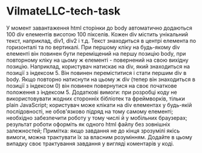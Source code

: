 # VilmateLLC-tech-task

У момент завантаження html сторінки до body автоматично додаються 100 div елементів висотою 100 пікселів. Кожен div містить унікальний текст, наприклад, div1, div2 і т.д. Текст знаходиться в центрі елемента по горизонталі та по вертикалі. При першому кліку на будь-якому div елементі він повинен бути переміщений на першу позицію body, при повторному кліку на цьому ж елементі - повернений на свою вихідну позицію. Наприклад, користувач натискає на div, який знаходиться на позиції з індексом 5. Він повинен переміститися і стати першим div в body. Якщо повторно натиснути на цьому ж div (тепер він знаходиться в позиції з індексом 0) він повинен повернутися на своє початкове положення з індексом 5. Додаткові вимоги: при розробці коду не використовувати жодних сторонніх бібліотек та фреймворків, тільки plain JavaScript; користувач може клікати на div елементах у будь-якій послідовності, не обов'язково підряд на тому самому елементі; необхідно забезпечити роботу у тому числі й у мобільних браузерах; результат роботи оформіть як одного html файлу без зовнішніх залежностей; Примітка: якщо завдання не до кінця зрозумілі якісь вимоги, можна трактувати їх за власним розумінням. Додайте в цьому випадку своє трактування завдання у вигляді коментарів у коді.
